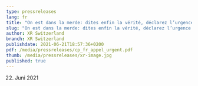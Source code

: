```yaml
---
type: pressreleases
lang: fr
title: "On est dans la merde: dites enfin la vérité, déclarez l’urgence climatique!"
slug: "On est dans la merde: dites enfin la vérité, déclarez l’urgence climatique!"
author: XR Switzerland
branch: XR Switzerland
publishdate: 2021-06-21T18:57:36+0200
pdf: /media/pressreleases/cp_fr_appel_urgent.pdf
thumb: /media/pressreleases/xr-image.jpg
published: true
---
```

22. Juni 2021